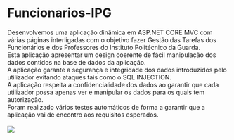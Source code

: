 # Funcionarios-IPG

Desenvolvemos uma aplicação dinâmica em ASP.NET CORE MVC com várias páginas interligadas com o objetivo fazer Gestão das Tarefas dos Funcionários e dos Professores do Instituto Politécnico da Guarda.<br/>Esta aplicação apresentar um design coerente de fácil manipulação dos dados contidos na base de dados da aplicação.<br/>
A aplicação garante a segurança e integridade dos dados introduzidos pelo utilizador evitando ataques tais como o SQL INJECTION.<br/>
A aplicação respeita a confidencialidade dos dados ao garantir que cada utilizador possa apenas ver e manipular os dados para os quais tem autorização.<br/>
Foram realizado vários testes automáticos de forma a garantir que a aplicação vai de encontro aos requisitos esperados.
<br/><br/>
<img src="https://github.com/agostinhopina95/Funcionarios-IPG/blob/master/Projecto%20Final/DiagramaER_Versao1.7.png?raw=true" ></img>
